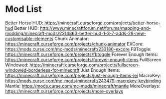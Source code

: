 # Mod List
Better Horse HUD: https://minecraft.curseforge.com/projects/better-horse-hud
Better HUD: http://www.minecraftforum.net/forums/mapping-and-modding/minecraft-mods/2314863-better-hud-1-3-7-adds-28-new-customisable-elements
Chunk Animator: https://minecraft.curseforge.com/projects/chunk-animator
EXCore: https://mods.curse.com/mc-mods/minecraft/233180-excore
FBToggle: https://minecraft.curseforge.com/projects/fbtoggle
Forever Enough Items: https://minecraft.curseforge.com/projects/forever-enough-items
FullScreen Windowed: https://minecraft.curseforge.com/projects/fullscreen-windowed-borderless-for-minecraft
Just Enough Items: https://minecraft.curseforge.com/projects/just-enough-items-jei
MacroKey: https://mods.curse.com/mc-mods/minecraft/243479-macrokey-keybinding
Mantle: https://mods.curse.com/mc-mods/minecraft/mantle
MoreOverlays: https://minecraft.curseforge.com/projects/more-overlays

